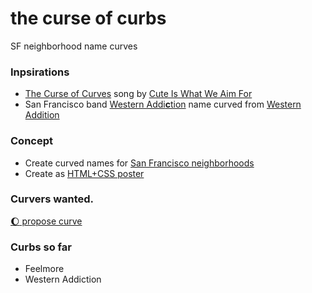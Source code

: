 # the curse of curbs
SF neighborhood name curves

### Inpsirations
- [The Curse of Curves](https://genius.com/Cute-is-what-we-aim-for-the-curse-of-curves-lyrics) song by [Cute Is What We Aim For](https://open.spotify.com/artist/7AsPubxWM5tfW4hTZEL3aP)
- San Francisco band [Western Addi<b>c</b>tion](https://westernaddiction.bandcamp.com) name curved from [Western Addition](https://en.wikipedia.org/wiki/Western_Addition,_San_Francisco)

### Concept
- Create curved names for [San Francisco neighborhoods](https://en.wikipedia.org/wiki/List_of_neighborhoods_in_San_Francisco)
- Create as [HTML+CSS poster](https://s9a.github.io/curbs)

### Curvers wanted.

[:moon: propose curve](../../issues/new)

### Curbs so far
- Feelmore
- Western Addiction

